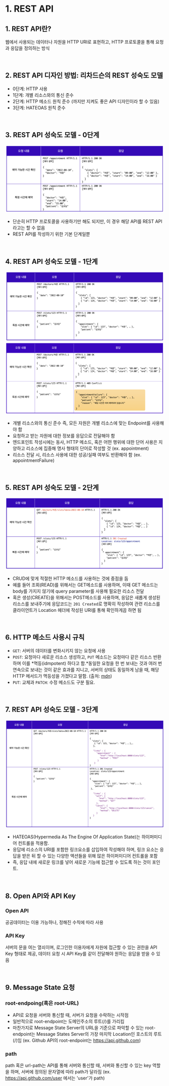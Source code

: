 # 1. REST API

## 1. REST API란?

웹에서 사용되는 데이터나 자원을 HTTP URI로 표현하고, HTTP 프로토콜을 통해 요청과 응답을 정의하는 방식

<br/>

## 2. REST API 디자인 방법: 리차드슨의 REST 성숙도 모델

- 0단계: HTTP 사용
- 1단계: 개별 리소스와의 통신 준수
- 2단계: HTTP 메소드 원칙 준수 (까지만 지켜도 좋은 API 디자인이라 할 수 있음)
- 3단계: HATEOAS 원칙 준수

<br/>

## 3. REST API 성숙도 모델 - 0단계

![restApi_0](../Images/restApi_0.png)

- 단순히 HTTP 프로토콜을 사용하기만 해도 되지만, 이 경우 해당 API를 REST API라고는 할 수 없음
- REST API를 작성하기 위한 기본 단계일뿐

<br/>

## 4. REST API 성숙도 모델 - 1단계

![restApi_1](../Images/restApi_1.png)
![restApi_1r](../Images/restApi_1r.png)

- 개별 리소스와의 통신 준수 즉, 모든 자원은 개별 리소스에 맞는 Endpoint를 사용해야 함
- 요청하고 받는 자원에 대한 정보를 응답으로 전달해야 함
- 엔드포인트 작성시에는 동사, HTTP 메소드, 혹은 어떤 행위에 대한 단어 사용은 지양하고 리소스에 집중해 명사 형태의 단어로 작성할 것 (ex. appointment)
- 리소스 전달 시, 리소스 사용에 대한 성공/실패 여부도 반환해야 함 (ex. appointmentFailure)

<br/>

## 5. REST API 성숙도 모델 - 2단계

![restApi_2](../Images/restApi_2.png)

- CRUD에 맞게 적절한 HTTP 메소드를 사용하는 것에 중점을 둠
- 예를 들어 조회(READ)를 위해서는 GET메소드를 사용하며, 이때 GET 메소드는 body를 가지지 않기에 query parameter를 사용해 필요한 리소스 전달
- 혹은 생성(CREATE)을 위해서는 POST메소드를 사용하며, 응답은 새롭게 생성된 리소스를 보내주기에 응답코드는 `201 Created`로 명확히 작성하여 관련 리소스를 클라이언트가 Location 헤더에 작성된 URI를 통해 확인하게끔 하면 됨

<br/>

## 6. HTTP 메소드 사용시 규칙

- `GET`: 서버의 데이터를 변화시키지 않는 요청에 사용
- `POST`: 요청마다 새로운 리소스 생성하고, `PUT` 메소드는 요청마다 같은 리소스 반환하며 이를 *멱등(idmpotent) 하다고 함.*동일한 요청을 한 번 보내는 것과 여러 번 연속으로 보내는 것이 같은 효과를 지니고, 서버의 상태도 동일하게 남을 때, 해당 HTTP 메서드가 멱등성을 가졌다고 말함. (출처: [mdn](https://developer.mozilla.org/ko/docs/Glossary/Idempotent))
- `PUT`: 교체과 `PATCH`: 수정 메소드도 구분 필요.

<br/>

## 7. REST API 성숙도 모델 - 3단계

![restApi_3](../Images/restApi_3.png)

- HATEOAS(Hypermedia As The Engine Of Application State)는 하이퍼미디어 컨트롤을 적용함.
- 응답에 리소스의 URI를 포함한 링크요소를 삽입하여 작성해야 하며, 링크 요소는 응답을 받은 뒤 할 수 있는 다양한 액션들을 위해 많은 하이퍼미디어 컨트롤을 포함
- 즉, 응답 내에 새로운 링크를 넣어 새로운 기능에 접근할 수 있도록 하는 것이 포인트.

<br/>

## 8. Open API와 API Key

### Open API

공공데이터는 이용 가능하나, 정해진 수칙에 따라 사용

### API Key

서버의 문을 여는 열쇠이며, 로그인한 이용자에게 자원에 접근할 수 있는 권한을 API Key 형태로 제공, 데이터 요청 시 API Key를 같이 전달해야 원하는 응답을 받을 수 있음

<br/>

## 9. Message State 요청

### root-endpoing(혹은 root-URL)
- API로 요청을 서버와 통신할 때, 서버가 요청을 수락하는 시작점
- 일반적으로 root-endpoint는 도메인주소의 루트(/)를 가리킴
- 마찬가지로 Message State Server의 URL을 기준으로 파악할 수 있는 root-endpoint는 Message States Server의 가장 마지막 Location인 호스트의 루트(/)임 (ex. Github API의 root-endpoint는 <https://api.github.com>)

### path

path 혹은 url-path는 API를 통해 서버와 통신할 때, 서버와 통신할 수 있는 key 역할을 하며, 서버에 정의된 문자열에 따라 path가 달라짐 (ex. <https://api.github.com/user> 에서는 'user'가 path)
